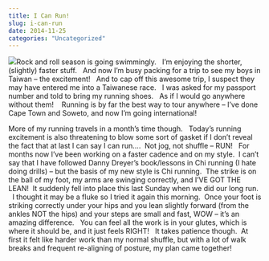 ```yaml
---
title: I Can Run!
slug: i-can-run
date: 2014-11-25
categories: "Uncategorized"
---
```


<p><img src="http://res.cloudinary.com/dy6grlu8z/image/upload/v1558842150/btipsf4wheivn6errkdc.jpg"/>Rock and roll season is going swimmingly.   I’m enjoying the shorter, (slightly) faster stuff.   And now I’m busy packing for a trip to see my boys in Taiwan – the excitement!   And to cap off this awesome trip, I suspect they may have entered me into a Taiwanese race.   I was asked for my passport number and told to bring my running shoes.   As if I would go anywhere without them!    Running is by far the best way to tour anywhere – I’ve done Cape Town and Soweto, and now I’m going international!</p>
<p>More of my running travels in a month’s time though.   Today’s running excitement is also threatening to blow some sort of gasket if I don’t reveal the fact that at last I can say I can run….  Not jog, not shuffle – RUN!   For months now I’ve been working on a faster cadence and on my style.  I can’t say that I have followed Danny Dreyer’s book/lessons in Chi running (I hate doing drills) – but the basis of my new style is Chi running.  The strike is on the ball of my foot, my arms are swinging correctly, and I’VE GOT THE LEAN!  It suddenly fell into place this last Sunday when we did our long run.   I thought it may be a fluke so I tried it again this morning.  Once your foot is striking correctly under your hips and you lean slightly forward (from the ankles NOT the hips) and your steps are small and fast, WOW – it’s an amazing difference.   You can feel all the work is in your glutes, which is where it should be, and it just feels RIGHT!   It takes patience though.  At first it felt like harder work than my normal shuffle, but with a lot of walk breaks and frequent re-aligning of posture, my plan came together!</p>
<p> </p>
<p> </p>







